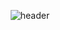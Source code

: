 <div align=center> 

![header](https://capsule-render.vercel.app/api?type=waving&height=300&text=EEEUN%20&desc=Eun%20Seo%20Lee&color=auto) <br>


